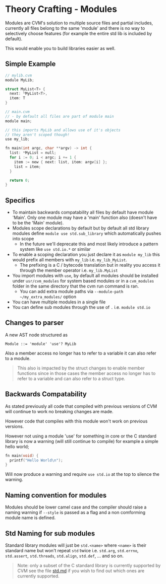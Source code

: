 # Theory Crafting - Modules

Modules are CVM's solution to multiple source files and partial includes, currently all files belong to the same 'module' and there is no way to selectively choose features (for example the entire std lib is included by default).

This would enable you to build libraries easier as well.

## Simple Example

```c
// mylib.cvm
module MyLib;

struct MyList<T> {
  next: *MyList<T>,
  item: T
}

// main.cvm
// - by default all files are part of module main
module main;

// this imports MyLib and allows use of it's objects
// they aren't scoped though!
use my_lib;

fn main(int argc, char **argv) -> int {
  list: *MyList = null;
  for i := 0; i < argc; i += 1 {
    item := new { next: list, item: argv[i] };
    list = item;
  }

  return 0;
}
```

## Specifics

- To maintain backwards compatability all files by default have module 'Main'.  Only one module may have a 'main' function also (doesn't have to be the 'Main' module).
- Modules scope declarations by default but by default all std library modules define `module use std.sub_library` which automatically pushes into scope
  - In the future we'll deprecate this and most likely introduce a pattern system like `use std.io.*` or similar
- To enable a scoping declaration you just declare it as `module my_lib` this would prefix all members with `my_lib` i.e. `my_lib_MyList`.
  - The prefixing is a C / bytecode translation but in reality you access it through the member operator i.e. `my_lib.MyList`
- You import modules with `use`, by default all modules should be installed under `usr/cvm_modules` for system based modules or in a `cvm_modules` folder in the same directory that the cvm run command is ran.
  - You can add extra module paths via `--module-path ~/my_extra_modules/` option
- You can have multiple modules in a single file
- You can define sub modules through the use of `.` i.e. `module std.io`

## Changes to parser

A new AST node structured as

```ebnf
Module ::= 'module' 'use'? MyLib
```

Also a member access no longer has to refer to a variable it can also refer to a module.

> This also is impacted by the struct changes to enable member functions since in those cases the member access no longer has to refer to a variable and can also refer to a struct type.

## Backwards Compatability

As stated previously all code that compiled with previous versions of CVM will continue to work no breaking changes are made.

However code that compiles with this module won't work on previous versions.

However not using a module 'use' for something in core or the C standard library is now a warning (will still continue to compile) for example a simple hello world;

```c
fn main(void) {
  printf("Hello World\n");
}
```

Will now produce a warning and require `use std.io` at the top to silence the warning.

## Naming convention for modules

Modules should be lower camel case and the compiler should raise a naming warning if `--style` is passed as a flag and a non comforming module name is defined.

## Std Naming for sub modules

Standard library modules will just be `std.<name>` where `<name>` is their standard name but won't repeat `std` twice i.e. `std.arg`, `std.errno`, `std.assert`, `std.threads`, `std.align`, `std.def`, ... and so on.

> Note: only a subset of the C standard library is currently supported by CVM see the file [std.md](std.md) if you wish to find out which ones are currently supported.

